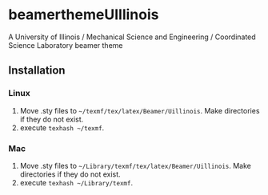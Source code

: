 # beamerthemeUIllinois

A University of Illinois / Mechanical Science and Engineering /
Coordinated Science Laboratory beamer theme

## Installation

### Linux

1. Move .sty files to `~/texmf/tex/latex/Beamer/Uillinois`. Make
   directories if they do not exist.  
1. execute `texhash ~/texmf`.

### Mac
1. Move .sty files to `~/Library/texmf/tex/latex/Beamer/Uillinois`. Make
   directories if they do not exist.  
1. execute `texhash ~/Library/texmf`.


